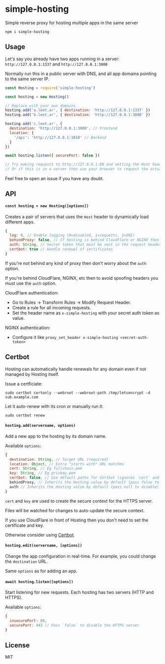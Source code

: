 # simple-hosting

Simple reverse proxy for hosting multiple apps in the same server

```
npm i simple-hosting
```

## Usage

Let's say you already have two apps running in a server: `http://127.0.0.1:1337` and `http://127.0.0.1:3000`

Normally run this in a public server with DNS, and all app domains pointing to the same server IP.

```js
const Hosting = require('simple-hosting')

const hosting = new Hosting()

// Replace with your own domains
hosting.add('a.leet.ar', { destination: 'http://127.0.0.1:1337' })
hosting.add('b.leet.ar', { destination: 'http://127.0.0.1:3000' })

hosting.add('c.leet.ar', {
  destination: 'http://127.0.0.1:3000', // Frontend
  location: {
    '/api': 'http://127.0.0.1:1010' // Backend
  }
})

await hosting.listen({ securePort: false })

// Try making requests to http://127.0.0.1:80 and setting the Host header accordingly
// Or if this is in a server then use your browser to request the actual domains
```

Feel free to open an issue if you have any doubt.

## API

#### `const hosting = new Hosting([options])`

Creates a pair of servers that uses the `Host` header to dynamically load different apps.

```js
{
  log: 0, // Enable logging (0=disabled, 1=requests, 2=SNI)
  behindProxy: false, // If hosting is behind CloudFlare or NGINX then enable this option
  auth: String, // Secret token that must be sent in the request header "x-simple-hosting"
  certbot: true // Handle renewal of certificates
}
```

If you're not behind any kind of proxy then don't worry about the `auth` option.

If you're behind CloudFlare, NGINX, etc then to avoid spoofing headers you must use the `auth` option.

CloudFlare authentication:
- Go to Rules -> Transform Rules -> Modify Request Header.
- Create a rule for all incoming requests.
- Set the header name as `x-simple-hosting` with your secret auth token as value.

NGINX authentication:
- Configure it like `proxy_set_header x-simple-hosting <secret-auth-token>`

## Certbot

Hosting can automatically handle renewals for any domain even if not managed by Hosting itself.

Issue a certficiate:

`sudo certbot certonly --webroot --webroot-path /tmp/letsencrypt -d sub.example.com`

Let it auto-renew with its cron or manually run it:

`sudo certbot renew`

#### `hosting.add(servername, options)`

Add a new app to the hosting by its domain name.

Available `options`:
```js
{
  destination: String, // Target URL (required)
  location: Object, // Extra "starts with" URL matches
  cert: String, // Eg fullchain.pem
  key: String, // Eg privkey.pem
  certbot: false, // Use default paths for Certbot (ignores `cert` and `key` options)
  behindProxy, // Inherits the Hosting value by default (pass false to disable)
  auth // Inherits the Hosting value by default (pass null to disable)
}
```

`cert` and `key` are used to create the secure context for the HTTPS server.

Files will be watched for changes to auto-update the secure context.

If you use CloudFlare in front of Hosting then you don't need to set the certificate and key.

Otherwise consider using [Certbot](https://certbot.eff.org/instructions?ws=other&os=ubuntufocal).

#### `hosting.edit(servername, [options])`

Change the app configuration in real-time. For example, you could change the `destination` URL.

Same `options` as for adding an app.

#### `await hosting.listen([options])`

Start listening for new requests. Each hosting has two servers (HTTP and HTTPS).

Available `options`:
```js
{
  insecurePort: 80,
  securePort: 443 // Pass `false` to disable the HTTPS server
}
```

## License

MIT

